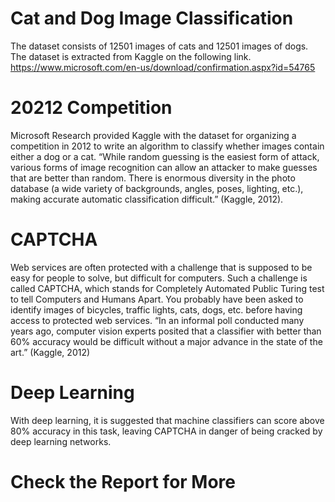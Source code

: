# Cat and Dog Image Classification
The dataset consists of 12501 images of cats and 12501 images of dogs. The dataset is extracted from Kaggle on the following link.
https://www.microsoft.com/en-us/download/confirmation.aspx?id=54765

# 20212 Competition
Microsoft Research provided Kaggle with the dataset for organizing a competition in 2012 to write an algorithm to classify whether images contain either a dog or a cat. “While random  guessing is the easiest form of attack, various forms of image recognition can allow an attacker to  make guesses that are better than random. There is enormous diversity in the photo database (a  wide variety of backgrounds, angles, poses, lighting, etc.), making accurate automatic  classification difficult.” (Kaggle, 2012).

# CAPTCHA
Web services are often protected with a challenge that is supposed to be easy for people to  solve, but difficult for computers. Such a challenge is called CAPTCHA, which stands for Completely Automated Public Turing test to tell Computers and Humans Apart. You probably  have been asked to identify images of bicycles, traffic lights, cats, dogs, etc. before having access to protected web services. “In an informal poll conducted many years ago, computer vision experts posited that a  classifier with better than 60% accuracy would be difficult without a major advance in the state of  the art.” (Kaggle, 2012) 

# Deep Learning
With deep learning, it is suggested that machine classifiers can score above 80% accuracy in this task, leaving CAPTCHA in danger of being cracked by deep learning networks. 

# Check the Report for More 

